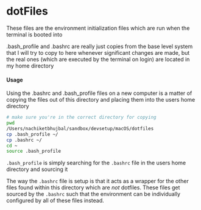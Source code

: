 # dotFiles

These files are the environment initialization files which are run when the terminal is booted into

.bash_profile and .bashrc are really just copies from the base level system that I will try to copy to here whenever significant changes are made, but the real ones (which are executed by the terminal on login) are located in my home directory

#### Usage

Using the .bashrc and .bash_profile files on a new computer is a matter of copying the files out of this directory and placing them into the users home directory

```bash
# make sure you're in the correct directory for copying
pwd
/Users/nachiketbhujbal/sandbox/devsetup/macOS/dotfiles
cp .bash_profile ~/
cp .bashrc ~/
cd ~
source .bash_profile
```

`.bash_profile` is simply searching for the `.bashrc` file in the users home directory and sourcing it

The way the `.bashrc` file is setup is that it acts as a wrapper for the other files found within this directory which are *not* dotfiles. These files get sourced by the `.bashrc` such that the environment can be individually configured by all of these files instead.
